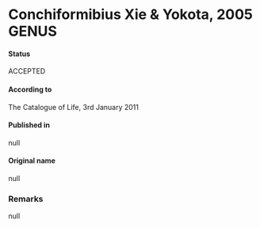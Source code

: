 # Conchiformibius Xie & Yokota, 2005 GENUS

#### Status
ACCEPTED

#### According to
The Catalogue of Life, 3rd January 2011

#### Published in
null

#### Original name
null

### Remarks
null
